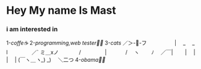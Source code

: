 # Hey My name Is Mast 

### i am interested in 
1-*coffe☕*
2-*programming,web tester👨‍💻*
3-*cats*
         ／＞-🌱-フ
　　　　　| 　_　 _ l
　 　　　／` ミ＿xノ
　　 　 /　　　 　 |
　　　 /　 ヽ　　 ﾉ
　／￣|　　 |　 |   |
　| (￣ヽ＿_ヽ__) _)
　＼二つ
4-*obama👨‍⚕️*
